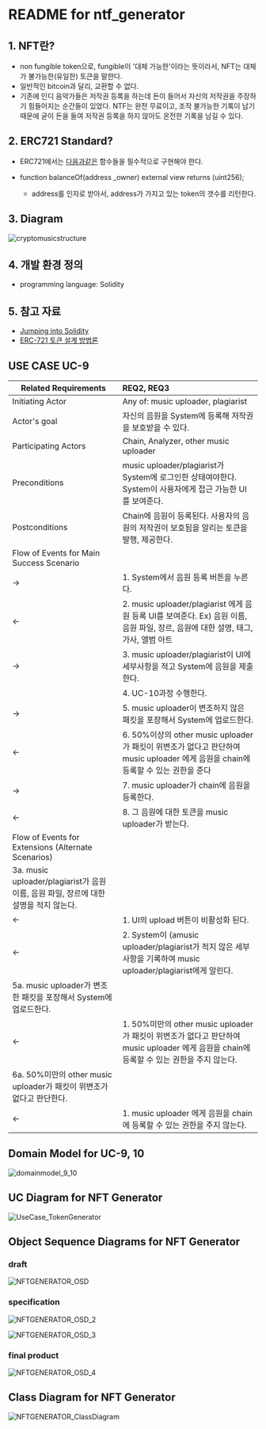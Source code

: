 # README for ntf_generator

## 1. NFT란?
   - non fungible token으로, fungible이 '대체 가능한'이라는 뜻이라서, NFT는 대체가 불가능한(유일한) 토큰을 말한다. 
   - 일반적인 bitcoin과 달리, 교환할 수 없다. 
   - 기존에 인디 음악가들은 저작권 등록을 하는데 돈이 들어서 자신의 저작권을 주장하기 힘들어지는 순간들이 있었다. NTF는 완전 무료이고, 조작 불가능한 기록이 남기 때문에 굳이 돈을 들여 저작권 등록을 하지 않아도 온전한 기록을 남길 수 있다.

## 2. ERC721 Standard?
   - ERC721에서는 [다음과같은](https://github.com/OpenZeppelin/openzeppelin-contracts/blob/master/contracts/token/ERC721/IERC721.sol) 함수들을 필수적으로 구현해야 한다. 

   - function balanceOf(address _owner) external view returns (uint256);
        * address를 인자로 받아서, address가 가지고 있는 token의 갯수를 리턴한다. 

## 3. Diagram
![cryptomusicstructure](https://user-images.githubusercontent.com/80820556/114187056-8b7dae80-9982-11eb-8e56-21e6d21a865d.jpg)

## 4. 개발 환경 정의
  * programming language: Solidity

## 5. 참고 자료
* [Jumping into Solidity](https://anallergytoanalogy.medium.com/jumping-into-solidity-the-erc721-standard-part-1-e25b67fc91f3)
* [ERC-721 토큰 설계 방법론](https://brunch.co.kr/@curg/20)

## USE CASE UC-9

| Related Requirements | REQ2, REQ3 |
|---|:---|
| Initiating Actor                                                 | Any of: music uploader, plagiarist                                                                                                                                                                                       |
| Actor's goal                                                     | 자신의 음원을 System에 등록해 저작권을 보호받을 수 있다.                                                                                                                                                                                      |
| Participating Actors                                             | Chain, Analyzer, other music uploader                                                                                                                                                                                    |
| Preconditions                                                    | music uploader/plagiarist가 System에 로그인한 상태여야한다.                                        System이 사용자에게 접근 가능한 UI를 보여준다.                                                                                                    |
| Postconditions                                                   | Chain에 음원이 등록된다.                                             사용자의 음원의 저작권이 보호됨을 알리는 토큰을 발행, 제공한다.                                                                                                                        |
| Flow of Events for Main Success Scenario                         |                                                                                                                                                                                                                          |
| →                                                                | 1. System에서 음원 등록 버튼을 누른다.                                                                                                                                                                                               |
| ←                                                                | 2. music uploader/plagiarist 에게 음원 등록 UI를 보여준다.            Ex) 음원 이름, 음원 파일, 장르, 음원에 대한 설명, 태그, 가사, 앨범 아트                                                                                                                |
| →                                                                | 3. music uploader/plagiarist이 UI에 세부사항을 적고 System에 음원을 제출한다.                                                                                                                                                             |
|                                                                  | 4. UC-10과정 수행한다.                                                                                                                                                                                                         |
| →                                                                | 5. music uploader이 변조하지 않은 패킷을 포장해서 System에 업로드한다.                                                                                                                                                                       |
| ←                                                                | 6. 50%이상의 other music uploader가 패킷이 위변조가 없다고 판단하여 music uploader 에게 음원을 chain에 등록할 수 있는 권한을 준다                                                                                                                           |
| →                                                                | 7. music uploader가 chain에 음원을 등록한다.                                                                                                                                                                                      |
| ←                                                                | 8. 그 음원에 대한 토큰을 music uploader가 받는다.                                                                                                                                                                                     |
| Flow of Events for Extensions (Alternate Scenarios)              |                                                                                                                                                                                                                          |
| 3a.  music uploader/plagiarist가 음원 이름, 음원 파일, 장르에 대한 설명을 적지 않는다. |                                                                                                                                                                                                                          |
| ←                                                                | 1. UI의 upload 버튼이 비활성화 된다.                                                                                                                                                                                               |
| ←                                                                | 2. System이 (amusic uploader/plagiarist가 적지 않은 세부사항을 기록하여 music uploader/plagiarist에게 알린다.                                                                                                                                |
| 5a. music uploader가 변조한 패킷을 포장해서 System에 업로드한다.                  |                                                                                                                                                                                                                          |
| ←                                                                | 1. 50%미만의 other music uploader가 패킷이 위변조가 없다고 판단하여 music uploader 에게 음원을 chain에 등록할 수 있는 권한을 주지 않는다.                                                                                                                      |
| 6a. 50%미만의 other music uploader가 패킷이 위변조가 없다고 판단한다.              |                                                                                                                                                                                                                          |
| ←                                                                | 1. music uploader 에게 음원을 chain에 등록할 수 있는 권한을 주지 않는다.


## Domain Model for UC-9, 10
 ![domainmodel_9_10](https://user-images.githubusercontent.com/80820556/115983979-886bfa80-a5df-11eb-979b-2da7b252bb82.jpg)

## UC Diagram for NFT Generator
![UseCase_TokenGenerator](https://user-images.githubusercontent.com/80820556/115984035-e3055680-a5df-11eb-86b1-297fc8cb4417.jpg)

## Object Sequence Diagrams for NFT Generator
### draft
![NFTGENERATOR_OSD](https://user-images.githubusercontent.com/80820556/118351086-ccc23900-b594-11eb-9d58-e7fb1edf2cfe.jpg)

### specification
![NFTGENERATOR_OSD_2](https://user-images.githubusercontent.com/80820556/118351089-d186ed00-b594-11eb-888e-c2b3cd5c5ca7.jpg)

![NFTGENERATOR_OSD_3](https://user-images.githubusercontent.com/80820556/118351072-c207a400-b594-11eb-9063-e59b7f724fda.jpg)

### final product
![NFTGENERATOR_OSD_4](https://user-images.githubusercontent.com/80820556/118351095-d6e43780-b594-11eb-8d07-11fa19770ab1.jpg)



## Class Diagram for NFT Generator
![NFTGENERATOR_ClassDiagram](https://user-images.githubusercontent.com/80820556/118351059-aac8b680-b594-11eb-8bfe-87f9efcd7163.jpeg)


